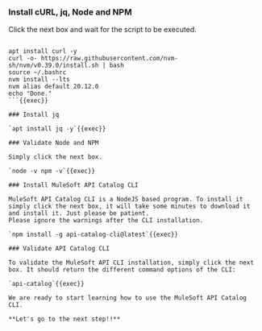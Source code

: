 
### Install cURL, jq, Node and NPM
Click the next box and wait for the script to be executed.
```

apt install curl -y
curl -o- https://raw.githubusercontent.com/nvm-sh/nvm/v0.39.0/install.sh | bash
source ~/.bashrc
nvm install --lts
nvm alias default 20.12.0
echo "Done."
```{{exec}}

### Install jq

`apt install jq -y`{{exec}}

### Validate Node and NPM

Simply click the next box.

`node -v npm -v`{{exec}}

### Install MuleSoft API Catalog CLI

MuleSoft API Catalog CLI is a NodeJS based program. To install it simply click the next box, it will take some minutes to download it and install it. Just please be patient.
Please ignore the warnings after the CLI installation.

`npm install -g api-catalog-cli@latest`{{exec}}

### Validate API Catalog CLI

To validate the MuleSoft API CLI installation, simply click the next box. It should return the different command options of the CLI:

`api-catalog`{{exec}}

We are ready to start learning how to use the MuleSoft API Catalog CLI.

**Let's go to the next step!!**